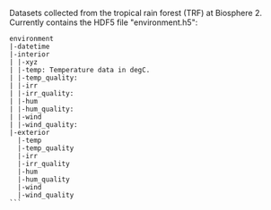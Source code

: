 Datasets collected from the tropical rain forest (TRF) at Biosphere 2. Currently contains the 
HDF5 file "environment.h5":

````
environment
|-datetime
|-interior
| |-xyz
| |-temp: Temperature data in degC.
| |-temp_quality:
| |-irr
| |-irr_quality:
| |-hum
| |-hum_quality:
| |-wind
| |-wind_quality:
|-exterior
  |-temp
  |-temp_quality
  |-irr
  |-irr_quality
  |-hum
  |-hum_quality
  |-wind
  |-wind_quality
```
